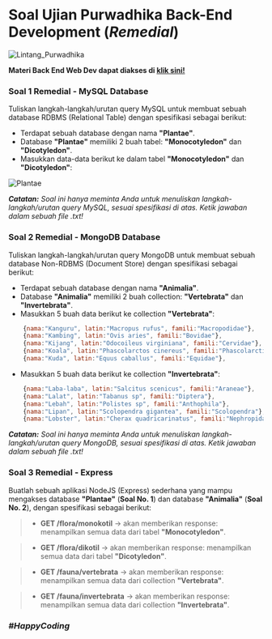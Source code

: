 # Soal Ujian Purwadhika Back-End Development (*Remedial*)

![Lintang_Purwadhika](https://static.wixstatic.com/media/2e6af2_f69a4271c3534ae1869a7ed63e278b2b~mv2.png/v1/fill/w_246,h_39,al_c,usm_0.66_1.00_0.01/2e6af2_f69a4271c3534ae1869a7ed63e278b2b~mv2.png)

**Materi Back End Web Dev dapat diakses di [klik sini!](https://github.com/LintangWisesa/Purwadhika-JC04-03_BackEndWeb)**

### **Soal 1 Remedial - MySQL Database**

Tuliskan langkah-langkah/urutan query MySQL untuk membuat sebuah database RDBMS (Relational Table) dengan spesifikasi sebagai berikut:
- Terdapat sebuah database dengan nama __"Plantae"__.
- Database __"Plantae"__ memiliki 2 buah tabel: __"Monocotyledon"__ dan __"Dicotyledon"__.
- Masukkan data-data berikut ke dalam tabel __"Monocotyledon"__ dan __"Dicotyledon"__:

![Plantae](https://1.bp.blogspot.com/-Z1onpZ5dY3Y/WuFyPUy396I/AAAAAAAAECA/mjeey5mTBNcGf684h-jGpTViKyR5KsYOgCLcBGAs/s640/Picture1.png)

_**Catatan:**_ _Soal ini hanya meminta Anda untuk menuliskan langkah-langkah/urutan query MySQL, sesuai spesifikasi di atas. Ketik jawaban dalam sebuah file .txt!_

### **Soal 2 Remedial - MongoDB Database**

Tuliskan langkah-langkah/urutan query MongoDB untuk membuat sebuah database Non-RDBMS (Document Store) dengan spesifikasi sebagai berikut:
- Terdapat sebuah database dengan nama __"Animalia"__.
- Database __"Animalia"__ memiliki 2 buah collection: __"Vertebrata"__ dan __"Invertebrata"__.
- Masukkan 5 buah data berikut ke collection __"Vertebrata"__:

```javascript
    {nama:"Kanguru", latin:"Macropus rufus", famili:"Macropodidae"},
    {nama:"Kambing", latin:"Ovis aries", famili:"Bovidae"},
    {nama:"Kijang", latin:"Odocoileus virginiana", famili:"Cervidae"},
    {nama:"Koala", latin:"Phascolarctos cinereus", famili:"Phascolarctidae"},
    {nama:"Kuda", latin:"Equus caballus", famili:"Equidae"},
```

- Masukkan 5 buah data berikut ke collection __"Invertebrata"__:

```javascript
    {nama:"Laba-laba", latin:"Salcitus scenicus", famili:"Araneae"},
    {nama:"Lalat", latin:"Tabanus sp", famili:"Diptera"},
    {nama:"Lebah", latin:"Polistes sp", famili:"Anthophila"},
    {nama:"Lipan", latin:"Scolopendra gigantea", famili:"Scolopendra"},
    {nama:"Lobster", latin:"Cherax quadricarinatus", famili:"Nephropidae"},
```

_**Catatan:**_ _Soal ini hanya meminta Anda untuk menuliskan langkah-langkah/urutan query MongoDB, sesuai spesifikasi di atas. Ketik jawaban dalam sebuah file .txt!_

### **Soal 3 Remedial - Express**

Buatlah sebuah aplikasi NodeJS (Express) sederhana yang mampu mengakses database __"Plantae"__ (**Soal No. 1**) dan database __"Animalia"__ (**Soal No. 2**), dengan spesifikasi sebagai berikut:

> - __GET /flora/monokotil__ &rarr; akan memberikan response: menampilkan semua data dari tabel __"Monocotyledon"__.

> - __GET /flora/dikotil__ &rarr; akan memberikan response: menampilkan semua data dari tabel __"Dicotyledon"__.

> - **GET /fauna/vertebrata** &rarr; akan memberikan response: menampilkan semua data dari collection **"Vertebrata"**.

> - **GET /fauna/invertebrata** &rarr; akan memberikan response: menampilkan semua data dari collection **"Invertebrata"**.

### *__#HappyCoding__*
